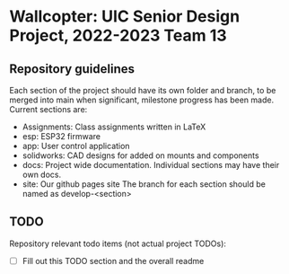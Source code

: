 # Wallcopter: UIC Senior Design Project, 2022-2023 Team 13

## Repository guidelines
Each section of the project should have its own folder and branch, to be merged into main when significant, milestone progress has been made.
Current sections are:
- Assignments: Class assignments written in LaTeX
- esp: ESP32 firmware
- app: User control application
- solidworks: CAD designs for added on mounts and components
- docs: Project wide documentation. Individual sections may have their own docs.
- site: Our github pages site
The branch for each section should be named as develop-\<section\>

## TODO
Repository relevant todo items (not actual project TODOs):
- [ ] Fill out this TODO section and the overall readme
